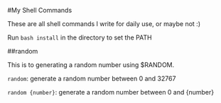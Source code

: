#My Shell Commands

These are all shell commands I write for daily use, or maybe not :)

Run `bash install` in the directory to set the PATH

##random

This is to generating a random number using $RANDOM.

`random`: generate a random number between 0 and 32767

`random {number}`: generate a random number between 0 and {number}
